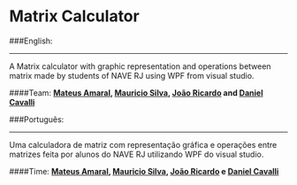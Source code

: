 # Matrix Calculator

###English:
___
A Matrix calculator with graphic representation and operations between matrix made by students of NAVE RJ using WPF from visual studio.

####Team:
**[Mateus Amaral](https://github.com/gitmateusamaral), [Mauricio Silva](https://github.com/mauriciolfsilva), [João Ricardo](https://github.com/jrflga) and [Daniel Cavalli](https://github.com/denycavalli)**

###Português:
___
Uma calculadora de matriz com representação gráfica e operações entre matrizes feita por alunos do NAVE RJ utilizando WPF do visual studio.

####Time:
**[Mateus Amaral](https://github.com/gitmateusamaral), [Mauricio Silva](https://github.com/mauriciolfsilva), [João Ricardo](https://github.com/jrflga) e [Daniel Cavalli](https://github.com/denycavalli)**

